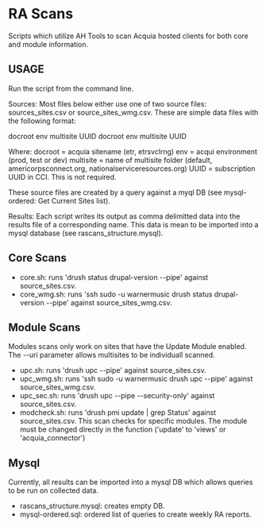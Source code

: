 RA Scans
===================

Scripts which utilize AH Tools to scan Acquia hosted clients for both core and module information.

USAGE
-----------
Run the script from the command line.

Sources:
Most files below either use one of two source files: sources_sites.csv or source_sites_wmg.csv.  These are simple data files with the following format:

docroot env multisite UUID
docroot env multisite UUID

Where:
docroot = acquia sitename (etr, etrsvclrng)
env = acqui environment (prod, test or dev)
multisite = name of multisite folder (default, americorpsconnect.org, nationalserviceresources.org)
UUID = subscription UUID in CCI.  This is not required.

These source files are created by a query against a myql DB (see mysql-ordered: Get Current Sites list).

Results:
Each script writes its output as comma delimitted data into the results file of a corresponding name.  This data is mean to be imported into a mysql database (see rascans_structure.mysql).

Core Scans
-----------
* core.sh: runs 'drush status drupal-version --pipe' against source_sites.csv.
* core_wmg.sh: runs 'ssh sudo -u warnermusic drush status drupal-version --pipe' against source_sites_wmg.csv.

Module Scans
-----------
Modules scans only work on sites that have the Update Module enabled.  The --uri parameter allows multisites to be individuall scanned.

* upc.sh: runs 'drush upc --pipe' against source_sites.csv.
* upc_wmg.sh: runs 'ssh sudo -u warnermusic  drush upc --pipe' against source_sites_wmg.csv.
* upc_sec.sh: runs 'drush upc --pipe  --security-only' against source_sites.csv.
* modcheck.sh: runs 'drush pmi update | grep Status' against source_sites.csv.  This scan checks for specific modules.  The module must be changed directly in the function ('update' to 'views' or 'acquia_connector')

Mysql
-----------
Currently, all results can be imported into a mysql DB which allows queries to be run on collected data.
* rascans_structure.mysql: creates empty DB.
* mysql-ordered.sql: ordered list of queries to create weekly RA reports.
